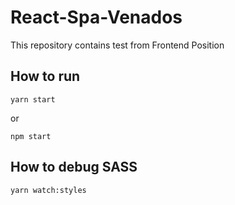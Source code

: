 # React-Spa-Venados

This repository contains test from Frontend Position

## How to run

```
yarn start
```

or

```
npm start
```

## How to debug SASS
```
yarn watch:styles
```
